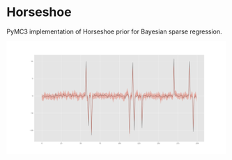 # Horseshoe

PyMC3 implementation of Horseshoe prior for Bayesian sparse regression.

![horse](horseshoe.png)
